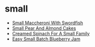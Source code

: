 # small

 * [Small Maccheroni With Swordfish](index/s/small-maccheroni-with-swordfish-233214.json)
 * [Small Pear And Almond Cakes](index/s/small-pear-and-almond-cakes-236427.json)
 * [Creamed Spinach For A Small Family](index/c/creamed-spinach-for-a-small-family.json)
 * [Easy Small Batch Blueberry Jam](index/e/easy-small-batch-blueberry-jam.json)
